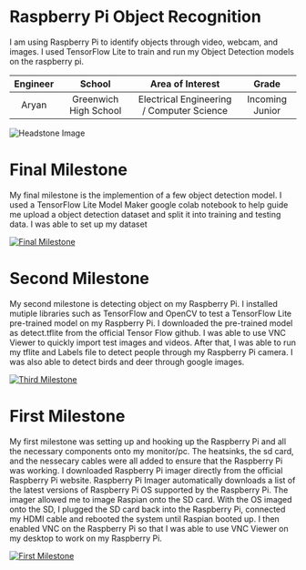 ﻿# Raspberry Pi Object Recognition
I am using Raspberry Pi to identify objects through video, webcam, and images. I used TensorFlow Lite to train and run my Object Detection models on the raspberry pi. 

| **Engineer** | **School** | **Area of Interest** | **Grade** |
|:--:|:--:|:--:|:--:|
| Aryan | Greenwich High School | Electrical Engineering / Computer Science | Incoming Junior

![Headstone Image](https://bluestampengineering.com/wp-content/uploads/2016/05/improve.jpg)
  
# Final Milestone
My final milestone is the implemention of a few object detection model. I used a TensorFlow Lite Model Maker google colab notebook to help guide me upload a object detection dataset and split it into training and testing data. I was able to set up my dataset

[![Final Milestone](https://res.cloudinary.com/marcomontalbano/image/upload/v1612573869/video_to_markdown/images/youtube--F7M7imOVGug-c05b58ac6eb4c4700831b2b3070cd403.jpg )](https://www.youtube.com/watch?v=F7M7imOVGug&feature=emb_logo "Final Milestone")

# Second Milestone
My second milestone is detecting object on my Raspberry Pi. I installed mutiple libraries such as TensorFlow and OpenCV to test a TensorFlow Lite pre-trained model on my Raspberry Pi. I downloaded the pre-trained model as detect.tflite from the official Tensor Flow github. I was able to use VNC Viewer to quickly import test images and videos. After that, I was able to run my tflite and Labels file to detect people through my Raspberry Pi camera. I was also able to detect birds and deer through google images.

[![Third Milestone](https://res.cloudinary.com/marcomontalbano/image/upload/v1612574014/video_to_markdown/images/youtube--y3VAmNlER5Y-c05b58ac6eb4c4700831b2b3070cd403.jpg)](https://www.youtube.com/watch?v=y3VAmNlER5Y&feature=emb_logo "Second Milestone")
# First Milestone
  

My first milestone was setting up and hooking up the Raspberry Pi and all the necessary components onto my monitor/pc. The heatsinks, the sd card, and the nessecary cables were all added to ensure that the Raspberry Pi was working. I downloaded Raspberry Pi imager directly from the official Raspberry Pi website. Raspberry Pi Imager automatically downloads a list of the latest versions of Raspberry Pi OS supported by the Raspberry Pi. The imager allowed me to image Raspian onto the SD card. With the OS imaged onto the SD, I plugged the SD card back into the Raspberry Pi, connected my HDMI cable and rebooted the system until Raspian booted up. I then enabled VNC on the Raspberry Pi so that I was able to use VNC Viewer on my desktop to work on my Raspberry Pi.

[![First Milestone](https://lh3.googleusercontent.com/_wXwEU_F7sD78GYUe3O10PFZT3KfQwlManW24Yry6f9qG1YOVGnXoQ_58HoHlZ0B52P2z9S0FUo4ljk_2jq7uXyZkdhS72_wa2u3nbErj24j2HHZIp3wLFOxYcO4dMDi7QHTINaOyfvGJIrzyIRi25WFqjORsZOPBnIFwsaPddwcpn4PuWjDnMY8T1sXnMW6s1zdZ1R5QkCA2kZMvkCehWWjFve5MqrATHEoTVgxWWztRxEl11yBWDBToLYloagKDmBKrVr1EPhmdZx-bPXspOizgif5W1idTJxjyzB7prHZbR93Fo8t_Ai38gT6-v0OeOpnyE4B0jTyOpWzNgSTOttEePApznpGbnyLR7tXEG8JxVe98xDZf7FtPm4CiTlNoc3U_MzOkuqsXrRoIX1rIzsJO9u3F7yRtzetYABL_6_r33gFzz8H-RDNWBIohgGov5B36UNsC3AhAdy8AJjEbmoNE2TnaA3rBSd-Mw35J9vXJgFqDLJgMcaAITnbYQZA5elns8hxGarB6FbgEidvdoNZc15kmziOizZg6vRaka95eK-5BZvC9w-ND_lpsTsejhtAYcsYeYM7FvAyCSG1j7-WM6cP3QyPy9LtWKop5ur5xiuT17YC4ltJtmrs03SZQVz3plcxveE-msugzLZjoTlJmrjEUK4dHtNcx0170GOrmkzusvOS13g8hty8sKzsByKGgBmAo5Bu9jbj42pS--PU=w1292-h970-no?authuser=0)](https://www.youtube.com/watch?v=CaCazFBhYKs "First Milestone")
